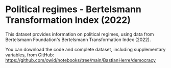 # Political regimes - Bertelsmann Transformation Index (2022)

This dataset provides information on political regimes, using data from Bertelsmann Foundation's Bertelsmann Transformation Index (2022).

You can download the code and complete dataset, including supplementary variables, from GitHub: https://github.com/owid/notebooks/tree/main/BastianHerre/democracy